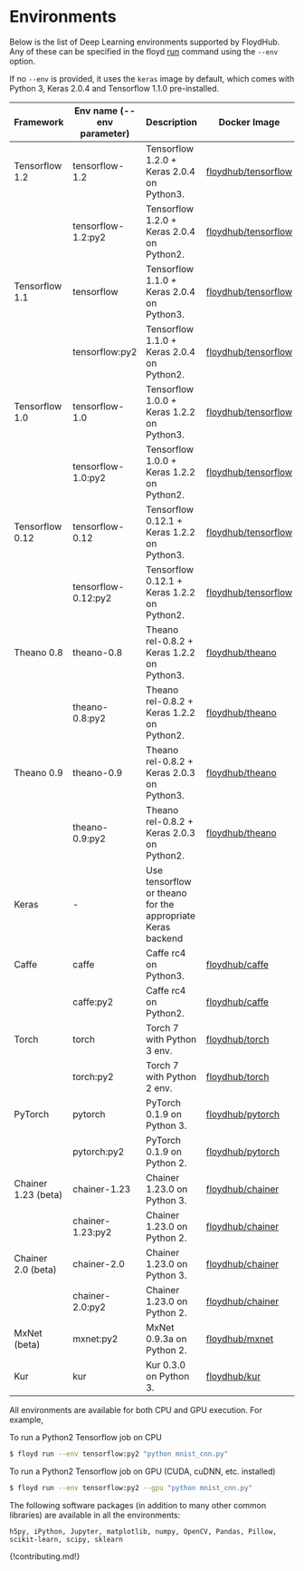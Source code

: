 # Environments

Below is the list of Deep Learning environments supported by FloydHub. Any of
these can be specified in the floyd [run](../commands/run.md) command using the
`--env` option.

If no `--env` is provided, it uses the `keras` image by default, which comes with Python
3, Keras 2.0.4 and Tensorflow 1.1.0 pre-installed.

| Framework | Env name (--env parameter)  |  Description              | Docker Image |
| --------- | ------------------ | ------------------------ |-------------|
| Tensorflow 1.2 | tensorflow-1.2  | Tensorflow 1.2.0 + Keras 2.0.4 on Python3. | [floydhub/tensorflow](https://hub.docker.com/r/floydhub/tensorflow/) |
|                | tensorflow-1.2:py2  | Tensorflow 1.2.0 + Keras 2.0.4 on Python2. | [floydhub/tensorflow](https://hub.docker.com/r/floydhub/tensorflow/) |
| Tensorflow 1.1 | tensorflow  | Tensorflow 1.1.0 + Keras 2.0.4 on Python3. | [floydhub/tensorflow](https://hub.docker.com/r/floydhub/tensorflow/) |
|                | tensorflow:py2  | Tensorflow 1.1.0 + Keras 2.0.4 on Python2. | [floydhub/tensorflow](https://hub.docker.com/r/floydhub/tensorflow/) |
| Tensorflow 1.0 | tensorflow-1.0  | Tensorflow 1.0.0 + Keras 1.2.2 on Python3. | [floydhub/tensorflow](https://hub.docker.com/r/floydhub/tensorflow/) |
|                | tensorflow-1.0:py2  | Tensorflow 1.0.0 + Keras 1.2.2 on Python2. | [floydhub/tensorflow](https://hub.docker.com/r/floydhub/tensorflow/) |
| Tensorflow 0.12 | tensorflow-0.12  | Tensorflow 0.12.1 + Keras 1.2.2 on Python3. | [floydhub/tensorflow](https://hub.docker.com/r/floydhub/tensorflow/) |
|                 | tensorflow-0.12:py2  | Tensorflow 0.12.1 + Keras 1.2.2 on Python2. | [floydhub/tensorflow](https://hub.docker.com/r/floydhub/tensorflow/) |
| Theano 0.8 | theano-0.8  | Theano rel-0.8.2 + Keras 1.2.2 on Python3. | [floydhub/theano](https://hub.docker.com/r/floydhub/theano/) |
|            | theano-0.8:py2  | Theano rel-0.8.2 + Keras 1.2.2 on Python2. | [floydhub/theano](https://hub.docker.com/r/floydhub/theano/) |
| Theano 0.9 | theano-0.9  | Theano rel-0.8.2 + Keras 2.0.3 on Python3. | [floydhub/theano](https://hub.docker.com/r/floydhub/theano/) |
|            | theano-0.9:py2  | Theano rel-0.8.2 + Keras 2.0.3 on Python2. | [floydhub/theano](https://hub.docker.com/r/floydhub/theano/) |
| Keras | -  | Use tensorflow or theano for the appropriate Keras backend |  |
| Caffe | caffe  | Caffe rc4 on Python3. | [floydhub/caffe](https://hub.docker.com/r/floydhub/caffe/) |
|       | caffe:py2  | Caffe rc4 on Python2. | [floydhub/caffe](https://hub.docker.com/r/floydhub/caffe/) |
| Torch | torch | Torch 7 with Python 3 env. | [floydhub/torch](https://hub.docker.com/r/floydhub/torch/) |
|       | torch:py2 | Torch 7 with Python 2 env. | [floydhub/torch](https://hub.docker.com/r/floydhub/torch/) |
| PyTorch | pytorch | PyTorch 0.1.9 on Python 3. | [floydhub/pytorch](https://hub.docker.com/r/floydhub/pytorch/) |
|         | pytorch:py2 | PyTorch 0.1.9 on Python 2. | [floydhub/pytorch](https://hub.docker.com/r/floydhub/pytorch/) |
| Chainer 1.23 (beta) | chainer-1.23 | Chainer 1.23.0 on Python 3. | [floydhub/chainer](https://hub.docker.com/r/floydhub/chainer/) |
|                     | chainer-1.23:py2 | Chainer 1.23.0 on Python 2. | [floydhub/chainer](https://hub.docker.com/r/floydhub/chainer/) |
| Chainer 2.0 (beta) | chainer-2.0 | Chainer 1.23.0 on Python 3. | [floydhub/chainer](https://hub.docker.com/r/floydhub/chainer/) |
|                    | chainer-2.0:py2 | Chainer 1.23.0 on Python 2. | [floydhub/chainer](https://hub.docker.com/r/floydhub/chainer/) |
| MxNet (beta) | mxnet:py2 | MxNet 0.9.3a on Python 2. | [floydhub/mxnet](https://hub.docker.com/r/floydhub/mxnet/) |
| Kur | kur | Kur 0.3.0 on Python 3. | [floydhub/kur](https://hub.docker.com/r/floydhub/kur/) |

All environments are available for both CPU and GPU execution. For example,

To run a Python2 Tensorflow job on CPU
```bash
$ floyd run --env tensorflow:py2 "python mnist_cnn.py"
```

To run a Python2 Tensorflow job on GPU (CUDA, cuDNN, etc. installed)
```bash
$ floyd run --env tensorflow:py2 --gpu "python mnist_cnn.py"
```

The following software packages (in addition to many other common libraries) are available in all the environments:
```
h5py, iPython, Jupyter, matplotlib, numpy, OpenCV, Pandas, Pillow, scikit-learn, scipy, sklearn
```

{!contributing.md!}
